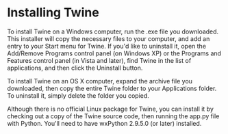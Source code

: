 # Installing Twine

To install Twine on a Windows computer, run the .exe file you downloaded. This installer will copy the necessary files to your computer, and add an entry to your Start menu for Twine. If you'd like to uninstall it, open the Add/Remove Programs control panel (on Windows XP) or the Programs and Features control panel (in Vista and later), find Twine in the list of applications, and then click the Uninstall button.

To install Twine on an OS X computer, expand the archive file you downloaded, then copy the entire Twine folder to your Applications folder. To uninstall it, simply delete the folder you copied.

Although there is no official Linux package for Twine, you can install it by checking out a copy of the Twine source code, then running the app.py file with Python. You'll need to have wxPython 2.9.5.0 (or later) installed.
